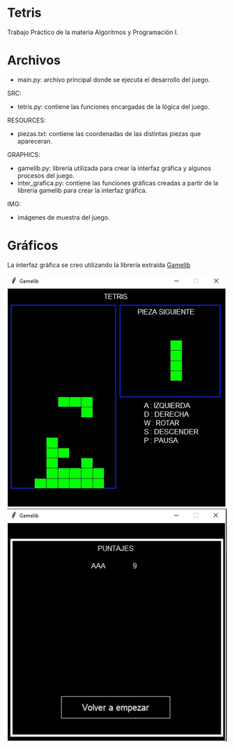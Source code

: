 # Tetris

Trabajo Práctico de la materia Algoritmos y Programación I.

# Archivos
* main.py: archivo principal donde se ejecuta el desarrollo del juego.

SRC:
  * tetris.py: contiene las funciones encargadas de la lógica del juego.

RESOURCES:
  * piezas.txt: contiene las coordenadas de las distintas piezas que apareceran.

GRAPHICS:
  * gamelib.py: librería utilizada para crear la interfaz gráfica y algunos procesos del juego.
  * inter_grafica.py: contiene las funciones gráficas creadas a partir de la librería gamelib para crear la interfaz gráfica.
 
IMG:
  * imágenes de muestra del juego.

# Gráficos
La interfaz gráfica se creo utilizando la librería extraída [Gamelib](https://github.com/dessaya/python-gamelib)

![Tetris](https://github.com/SebaB29/Tetris/blob/main/img/tetris.jpg)
![Puntaje](https://github.com/SebaB29/Tetris/blob/main/img/puntaje.jpg)
